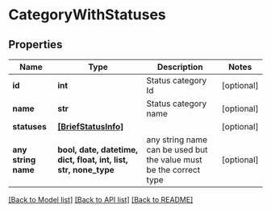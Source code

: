 # CategoryWithStatuses


## Properties
Name | Type | Description | Notes
------------ | ------------- | ------------- | -------------
**id** | **int** | Status category Id | [optional] 
**name** | **str** | Status category name | [optional] 
**statuses** | [**[BriefStatusInfo]**](BriefStatusInfo.md) |  | [optional] 
**any string name** | **bool, date, datetime, dict, float, int, list, str, none_type** | any string name can be used but the value must be the correct type | [optional]

[[Back to Model list]](../README.md#documentation-for-models) [[Back to API list]](../README.md#documentation-for-api-endpoints) [[Back to README]](../README.md)


